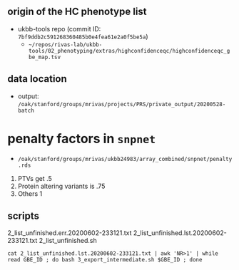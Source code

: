 
## origin of the HC phenotype list

- ukbb-tools repo (commit ID: `7bf9ddb2c591268360485b0e4fea61e2a0f5be5a`)
  - `~/repos/rivas-lab/ukbb-tools/02_phenotyping/extras/highconfidenceqc/highconfidenceqc_gbe_map.tsv`

## data location

- output: `/oak/stanford/groups/mrivas/projects/PRS/private_output/20200528-batch`

# penalty factors in `snpnet`

- `/oak/stanford/groups/mrivas/ukbb24983/array_combined/snpnet/penalty.rds`

1. PTVs get .5
2. Protein altering variants is .75
3. Others 1


## scripts

2_list_unfinished.err.20200602-233121.txt
2_list_unfinished.lst.20200602-233121.txt
2_list_unfinished.sh

```{bash}
cat 2_list_unfinished.lst.20200602-233121.txt | awk 'NR>1' | while read GBE_ID ; do bash 3_export_intermediate.sh $GBE_ID ; done
```

